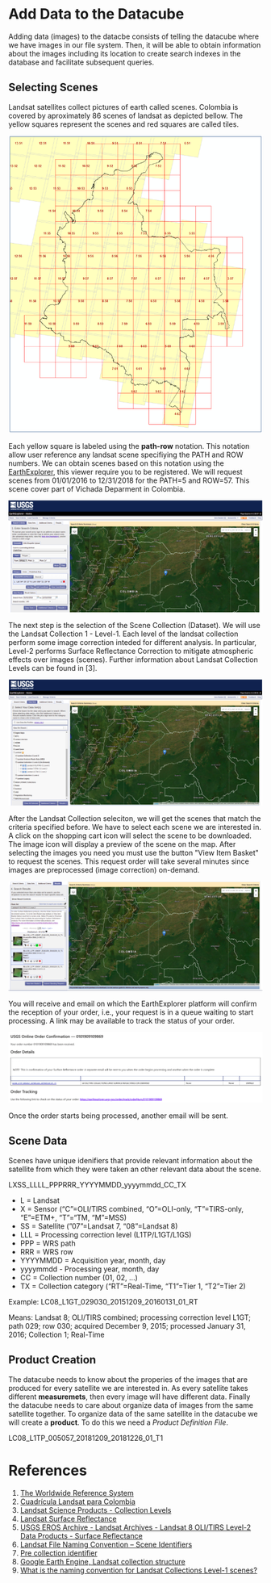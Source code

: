 # Add Data to the Datacube

Adding data (images) to the datacbe consists of telling the datacube where we have images in our file system. Then, it will be able to obtain information about the images including its location to create search indexes in the database and facilitate subsequent queries.

## Selecting Scenes

Landsat satellites collect pictures of earth called scenes. Colombia is covered by aproximately 86 scenes of landsat as depicted bellow. The yellow squares represent the scenes and red squares are called tiles.

![alt text](https://raw.githubusercontent.com/DonAurelio/manuals/master/open-datacube/img/colombia_scenes.png)

Each yellow square is labeled using the **path-row** notation. This notation allow user reference any landsat scene specifiying the PATH and ROW numbers. We can obtain scenes based on this notation using the [EarthExplorer](https://earthexplorer.usgs.gov/), this viewer require you to be registered. We will request scenes from 01/01/2016 to 12/31/2018 for the PATH=5 and ROW=57. This scene cover part of Vichada Deparment in Colombia. 

![alt text](https://raw.githubusercontent.com/DonAurelio/manuals/master/open-datacube/img/ee_1.png)


The next step is the selection of the Scene Collection (Dataset). We will use the Landsat Collection 1 - Level-1. Each level of the landsat collection perform some image correction inteded for different analysis. In particular, Level-2 performs Surface Reflectance Correction to mitigate atmospheric effects over images (scenes). Further information about Landsat Collection Levels can be found in [3].

![alt text](https://raw.githubusercontent.com/DonAurelio/manuals/master/open-datacube/img/ee_2.png)

After the Landsat Collection seleciton, we will get the scenes that match the criteria specified before. We have to select each scene we are interested in. A click on the shopping cart icon will select the scene to be downloaded.  The image icon will display a preview of the scene on the map. After selecting the images you need you must use the button "View Item Basket" to request the scenes. This request order will take several minutes since images are preprocessed (image correction) on-demand. 

![alt text](https://raw.githubusercontent.com/DonAurelio/manuals/master/open-datacube/img/ee_3.png)

You will receive and email on which the EarthExplorer platform will confirm the reception of your order, i.e., your request is in a queue waiting to start processing. A link may be available to track the status of your order.

![alt text](https://raw.githubusercontent.com/DonAurelio/manuals/master/open-datacube/img/ee_4.png)

Once the order starts being processed, another email will be sent. 



<!-- Once the order is completed the images can be downloaded on your computer.
 -->

## Scene Data

Scenes have unique idenifiers that provide relevant information about the satellite from which they were taken an other relevant data about the scene. 

LXSS_LLLL_PPPRRR_YYYYMMDD_yyyymmdd_CC_TX

* L = Landsat
* X = Sensor (“C”=OLI/TIRS combined, “O”=OLI-only, “T”=TIRS-only, “E”=ETM+, “T”=“TM, “M”=MSS)
* SS = Satellite (”07”=Landsat 7, “08”=Landsat 8)
* LLL = Processing correction level (L1TP/L1GT/L1GS)
* PPP = WRS path
* RRR = WRS row
* YYYYMMDD = Acquisition year, month, day
* yyyymmdd - Processing year, month, day
* CC = Collection number (01, 02, …)
* TX = Collection category (“RT”=Real-Time, “T1”=Tier 1, “T2”=Tier 2)

Example:  LC08_L1GT_029030_20151209_20160131_01_RT

Means: Landsat 8; OLI/TIRS combined; processing correction level L1GT; path 029; row 030; acquired December 9, 2015; processed January 31, 2016; Collection 1; Real-Time

## Product Creation

The datacube needs to know about the properies of the images that are produced for every satellite we are interested in. As every satellite takes different **measuremets**, then every image will have different data. Finally the datacube needs to care about organize data of images from the same satellite together. To organize data of the same satellite in the datacube we will create a **product**. To do this we need a *Product Definition File*.

LC08_L1TP_005057_20181209_20181226_01_T1



# References

1. [The Worldwide Reference System](https://landsat.gsfc.nasa.gov/the-worldwide-reference-system/)
2. [Cuadrícula Landsat para Colombia](https://www.arcgis.com/home/webmap/viewer.html?webmap=6e2a67d6808c4752afc1a9080ae42390)
3. [Landsat Science Products - Collection Levels](https://www.usgs.gov/land-resources/nli/landsat/landsat-science-products)
4. [Landsat Surface Reflectance](https://www.usgs.gov/land-resources/nli/landsat/landsat-surface-reflectance?qt-science_support_page_related_con=0#qt-science_support_page_related_con)
5. [USGS EROS Archive - Landsat Archives - Landsat 8 OLI/TIRS Level-2 Data Products - Surface Reflectance](https://www.usgs.gov/centers/eros/science/usgs-eros-archive-landsat-archives-landsat-8-olitirs-level-2-data-products?qt-science_center_objects=0#qt-science_center_objects)
6. [Landsat File Naming Convention – Scene Identifiers](https://gisgeography.com/landsat-file-naming-convention/)
7. [Pre collection identifier](https://landsat.usgs.gov/sites/default/files/images/Scene_ProductID_compare-.jpg)
8. [Google Earth Engine, Landsat collection structure](https://developers.google.com/earth-engine/landsat)
9. [What is the naming convention for Landsat Collections Level-1 scenes?](https://www.usgs.gov/faqs/what-naming-convention-landsat-collections-level-1-scenes?qt-news_science_products=0#qt-news_science_products)